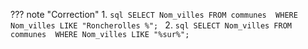??? note "Correction"
    1.
    ```sql
    SELECT Nom_villes
    FROM communes 
    WHERE Nom_villes LIKE "Roncherolles %";
    ```
    2.
    ```sql
    SELECT Nom_villes
    FROM communes 
    WHERE Nom_villes LIKE "%sur%";
    ```